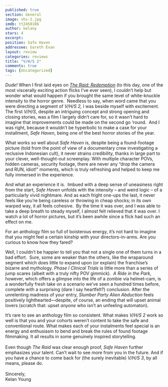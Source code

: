 ```yaml
---
published: true
section: General
image: vhs-2.jpg
imdb: tt2450186
author: kelany 
stars: 4
excerpt: 
position: Safe Haven
addressee: Gareth Evan
layout: review
categories: reviews
title: "V/H/S 2"
comments: true
tags: [Uncategorized]
---
```


<p><em>Dude!</em> When I first laid eyes on <a href="/letters/2012/3/16/sxsw-postcard-the-raid-redemption.html"><em>The Raid: Redemption</em></a> (to this day, one of the most viscerally exciting action flicks I&#8217;ve ever seen), I couldn&#8217;t help but wonder what would happen if you brought the same level of white-knuckle intensity to the horror genre.&nbsp; Needless to say, when word came that you were directing a segment of <em>V/H/S 2,</em> I was beside myself with excitement.&nbsp; The first <em>V/H/S</em>, despite an intriguing concept and strong opening and closing stories, was a film I largely didn&#8217;t care for, so it wasn&#8217;t hard to imagine that improvements could be made on the second go &#8216;round.&nbsp; And I was right, because it wouldn&#8217;t be hyperbolic to make a case for your installment, <em>Safe Haven</em>, being one of the best horror stories of the year.</p>
<p>What works so well about <em>Safe Haven</em> is, despite being a found-footage picture (told from the point of view of a documentary crew investigating a reclusive Indonesian cult), it never strains credibility, thanks in large part to your clever, well-thought-out screenplay. With multiple character POVs, hidden cameras, security footage, there are never any &#8220;drop the camera and RUN, idiot!&#8221; moments, which is truly refreshing and helped to keep me fully immersed in the experience.</p>
<p>And what an experience it is.&nbsp; Imbued with a deep sense of uneasiness right from the start, <em>Safe Haven</em> unfolds with the intensity &ndash; and weird logic &ndash; of a particularly vivid nightmare. And as each fright one-ups the last, it never feels like you&#8217;re being careless or throwing in cheap shocks; in its own warped way, it all feels cohesive.&nbsp; By the time it was over, and I was able to take a deep breath to steady myself, I almost felt relieved that it was over. I watch a lot of horror pictures, but it&rsquo;s been awhile since a flick had such an effect on me.</p>
<p>For an anthology film so full of boisterous energy, it&#8217;s not hard to imagine that you might feel a certain kinship with your directors-in-arms. Are you curious to know how they fared?&nbsp;</p>
<p>Well, I couldn&#8217;t be happier to tell you that not a single one of them turns in a bad effort.&nbsp; Sure, some are weaker than the others, like the wraparound segment which does little to expand upon (or explain) the franchise&#8217;s bizarre and mythology. <em>Phase I Clinical Trials</em> is little more than a series of jump scares (albeit with a truly nifty POV gimmick).&nbsp; <em>A Ride in the Park, </em>however, which offers a glimpse into the life of a zombie via helmet-cam, is a wonderfully fresh take on a scenario we&#8217;ve seen a hundred times before, complete with a surprising (dare I say heartfelt?) conclusion. After the unrelenting madness of your entry, <em>Slumber Party Alien Abduction</em> feels positively lighthearted&mdash;despite, of course, an ending that will upset animal lovers (scratch that: upset <em>anyone</em> who isn&#8217;t an unfeeling automaton).</p>
<p>It&#8217;s rare to see an anthology film so consistent. What makes <em>V/H/S 2</em> work so well is that you and your cohorts weren&#8217;t content to take the safe and conventional route. What makes each of your instalments feel special is an energy and enthusiasm to bend and break the rules of found footage filmmaking. It all results in some genuinely inspired storytelling.<br /> <br /> Even though <em>The Raid</em> was clear enough proof, <em>Safe Haven</em> further emphasizes your talent. Can&#8217;t wait to see more from you in the future. And if you have a chance to come back for (the surely inevitable) <em>V/H/S 3</em>, by all means, please do.<br /> <br /> Sincerely,<br /> Kelan Young<br />